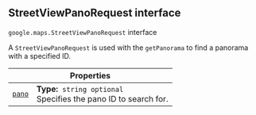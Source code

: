 
<devsite-heading text=" StreetViewPanoRequest interface" for="StreetViewPanoRequest" level="h2" link="" toc="" back-to-top=""><h2 id="StreetViewPanoRequest" is-upgraded="">StreetViewPanoRequest interface </h2></devsite-heading>
<p>
<code translate="no" dir="ltr"><span itemprop="path">google.maps</span>.<span itemprop="name">StreetViewPanoRequest</span></code>
interface
</p>
<p>A <code translate="no" dir="ltr">StreetViewPanoRequest</code> is used with the <code translate="no" dir="ltr">getPanorama</code> to find a panorama with a specified ID.</p>
<div class="devsite-table-wrapper"><table class="properties responsive" summary="interface StreetViewPanoRequest - Properties">
<thead>
<tr><th colspan="2">Properties</th>
</tr></thead>
<tbody>
<tr id="StreetViewPanoRequest.pano">
<td itemprop="property"><code translate="no" dir="ltr"><a class="secret-link" href="#StreetViewPanoRequest.pano"><span>pano</span></a></code></td>
<td><div><strong>Type:</strong>&nbsp; <code translate="no" dir="ltr">string <span class="optional-type-annotation">optional</span></code></div>
<div class="desc">Specifies the pano ID to search for.</div></td>
</tr>
</tbody>
</table></div>
<script src="replace_links.js"></script>
